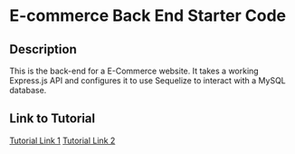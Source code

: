 # E-commerce Back End Starter Code

## Description
This is the back-end for a E-Commerce website. It takes a working Express.js API and configures it to use Sequelize to interact with a MySQL database.

## Link to Tutorial
[Tutorial Link 1](https://watch.screencastify.com/v/xN9XSShRg2i8rfufb0uz)
[Tutorial Link 2](https://watch.screencastify.com/v/y0qybi8Sozray51f2NrN)
